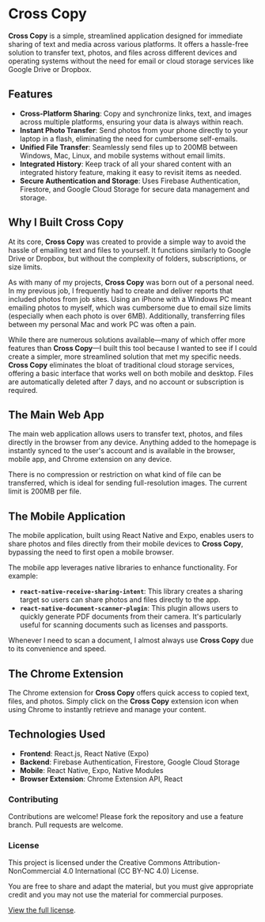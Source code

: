 # Cross Copy

**Cross Copy** is a simple, streamlined application designed for immediate sharing of text and media across various platforms. It offers a hassle-free solution to transfer text, photos, and files across different devices and operating systems without the need for email or cloud storage services like Google Drive or Dropbox.

## Features

- **Cross-Platform Sharing**: Copy and synchronize links, text, and images across multiple platforms, ensuring your data is always within reach.
- **Instant Photo Transfer**: Send photos from your phone directly to your laptop in a flash, eliminating the need for cumbersome self-emails.
- **Unified File Transfer**: Seamlessly send files up to 200MB between Windows, Mac, Linux, and mobile systems without email limits.
- **Integrated History**: Keep track of all your shared content with an integrated history feature, making it easy to revisit items as needed.
- **Secure Authentication and Storage**: Uses Firebase Authentication, Firestore, and Google Cloud Storage for secure data management and storage.

## Why I Built Cross Copy

At its core, **Cross Copy** was created to provide a simple way to avoid the hassle of emailing text and files to yourself. It functions similarly to Google Drive or Dropbox, but without the complexity of folders, subscriptions, or size limits.

As with many of my projects, **Cross Copy** was born out of a personal need. In my previous job, I frequently had to create and deliver reports that included photos from job sites. Using an iPhone with a Windows PC meant emailing photos to myself, which was cumbersome due to email size limits (especially when each photo is over 6MB). Additionally, transferring files between my personal Mac and work PC was often a pain.

While there are numerous solutions available—many of which offer more features than **Cross Copy**—I built this tool because I wanted to see if I could create a simpler, more streamlined solution that met my specific needs. **Cross Copy** eliminates the bloat of traditional cloud storage services, offering a basic interface that works well on both mobile and desktop. Files are automatically deleted after 7 days, and no account or subscription is required.

## The Main Web App

The main web application allows users to transfer text, photos, and files directly in the browser from any device. Anything added to the homepage is instantly synced to the user's account and is available in the browser, mobile app, and Chrome extension on any device.

There is no compression or restriction on what kind of file can be transferred, which is ideal for sending full-resolution images. The current limit is 200MB per file.

## The Mobile Application

The mobile application, built using React Native and Expo, enables users to share photos and files directly from their mobile devices to **Cross Copy**, bypassing the need to first open a mobile browser.

The mobile app leverages native libraries to enhance functionality. For example:

- **`react-native-receive-sharing-intent`**: This library creates a sharing target so users can share photos and files directly to the app.
- **`react-native-document-scanner-plugin`**: This plugin allows users to quickly generate PDF documents from their camera. It's particularly useful for scanning documents such as licenses and passports.

Whenever I need to scan a document, I almost always use **Cross Copy** due to its convenience and speed.

## The Chrome Extension

The Chrome extension for **Cross Copy** offers quick access to copied text, files, and photos. Simply click on the **Cross Copy** extension icon when using Chrome to instantly retrieve and manage your content.

## Technologies Used

- **Frontend**: React.js, React Native (Expo)
- **Backend**: Firebase Authentication, Firestore, Google Cloud Storage
- **Mobile**: React Native, Expo, Native Modules
- **Browser Extension**: Chrome Extension API, React

### Contributing

Contributions are welcome! Please fork the repository and use a feature branch. Pull requests are welcome.

### License

This project is licensed under the Creative Commons Attribution-NonCommercial 4.0 International (CC BY-NC 4.0) License. 

You are free to share and adapt the material, but you must give appropriate credit and you may not use the material for commercial purposes.

[View the full license](https://creativecommons.org/licenses/by-nc/4.0/).



